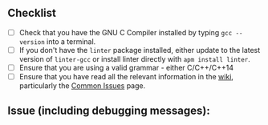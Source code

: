 ## Checklist
* [ ] Check that you have the GNU C Compiler installed by typing ```gcc --version``` into a terminal.
* [ ] If you don't have the ```linter``` package installed, either update to the latest version of ```linter-gcc``` or install linter directly with ```apm install linter```.
* [ ] Ensure that you are using a valid grammar - either C/C++/C++14
* [ ] Ensure that you have read all the relevant information in the [wiki](https://github.com/hebaishi/linter-gcc/wiki), particularly the [Common Issues](https://github.com/hebaishi/linter-gcc/wiki/Common-Issues) page.

## Issue (including debugging messages):
